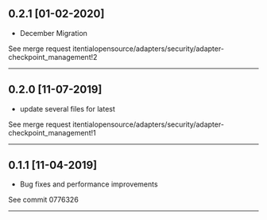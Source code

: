 
## 0.2.1 [01-02-2020]

* December Migration

See merge request itentialopensource/adapters/security/adapter-checkpoint_management!2

---

## 0.2.0 [11-07-2019]

* update several files for latest

See merge request itentialopensource/adapters/security/adapter-checkpoint_management!1

---

## 0.1.1 [11-04-2019]

* Bug fixes and performance improvements

See commit 0776326

---
